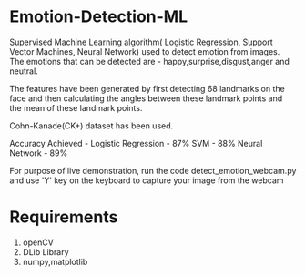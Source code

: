 # Emotion-Detection-ML
Supervised Machine Learning algorithm( Logistic Regression, Support Vector Machines, Neural Network) used to detect emotion from images. The emotions that can be detected are - happy,surprise,disgust,anger and neutral.  
  
The features have been generated by first detecting 68 landmarks on the face and then calculating the angles between these landmark points and the mean of these landmark points.  
  
Cohn-Kanade(CK+) dataset has been used.  
  
Accuracy Achieved -
    Logistic Regression - 87%
    SVM - 88%
    Neural Network - 89%
  
For purpose of live demonstration, run the code detect_emotion_webcam.py and use 'Y' key on the keyboard to capture your image from the webcam

# Requirements
1. openCV 
2. DLib Library
3. numpy,matplotlib
